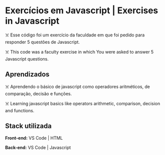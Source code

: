 # Exercícios em Javascript | Exercises in Javascript

☠️ Esse código foi um exercício da faculdade em que 
foi pedido para responder 5 questôes de Javascript.

☠️ This code was a faculty exercise in which
You were asked to answer 5 Javascript questions.

## Aprendizados

☠️ Aprendendo o básico de javascript como operadores 
aritméticos, de comparação, decisão e funções. 

☠️ Learning javascript basics like operators
arithmetic, comparison, decision and functions.
## Stack utilizada

**Front-end:** VS Code | HTML

**Back-end:** VS Code | Javascript
